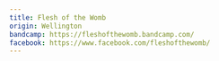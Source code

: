 ```yaml
---
title: Flesh of the Womb
origin: Wellington
bandcamp: https://fleshofthewomb.bandcamp.com/
facebook: https://www.facebook.com/fleshofthewomb/
---
```

